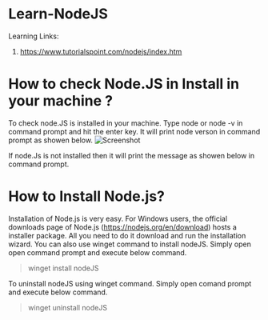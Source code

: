 # Learn-NodeJS

Learning Links:
1)	https://www.tutorialspoint.com/nodejs/index.htm

   
# How to check Node.JS in Install in your machine ?
To check node.JS is installed in your machine. Type node or node -v in command prompt and hit the enter key. It will print node verson in command prompt as showen below.
  ![Screenshot](CsharpDataType.png)

If node.Js is not installed then it will print the message as showen below in command prompt.
 

# How to Install Node.js?
Installation of Node.js is very easy. For Windows users, the official downloads page of Node.js (https://nodejs.org/en/download) hosts a installer package. All you need to do it download and run the installation wizard.
You can also use winget command to install nodeJS. Simply open open command prompt and execute below command.
> winget install nodeJS

 

To uninstall nodeJS using winget command. Simply open comand prompt and execute below command.

> winget uninstall nodeJS


 
